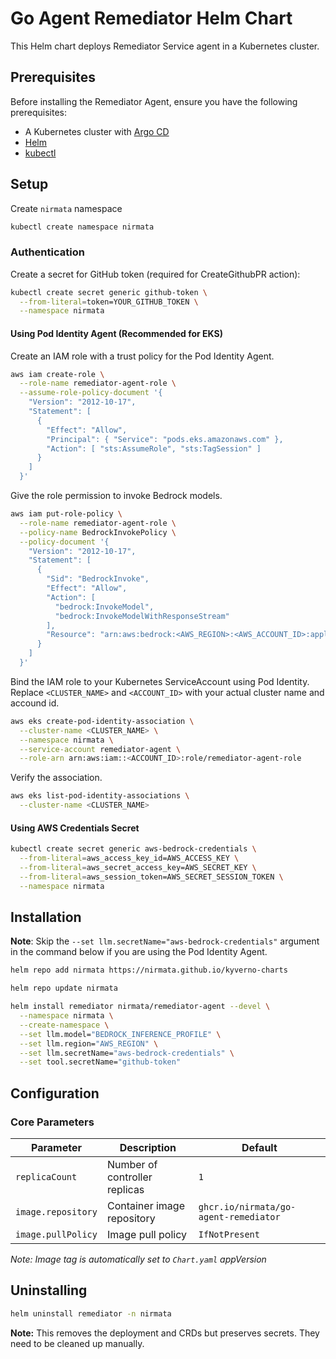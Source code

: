 # Go Agent Remediator Helm Chart

This Helm chart deploys Remediator Service agent in a Kubernetes cluster.

## Prerequisites

Before installing the Remediator Agent, ensure you have the following prerequisites:

- A Kubernetes cluster with [Argo CD](https://argo-cd.readthedocs.io/en/stable/getting_started/)
- [Helm](https://helm.sh/docs/intro/install/)
- [kubectl](https://kubernetes.io/docs/reference/kubectl/)

## Setup

Create `nirmata` namespace
```bash
kubectl create namespace nirmata
```

### Authentication
Create a secret for GitHub token (required for CreateGithubPR action): 
```bash
kubectl create secret generic github-token \
  --from-literal=token=YOUR_GITHUB_TOKEN \
  --namespace nirmata
```

#### Using Pod Identity Agent (Recommended for EKS)
Create an IAM role with a trust policy for the Pod Identity Agent.
```bash
aws iam create-role \
  --role-name remediator-agent-role \
  --assume-role-policy-document '{
    "Version": "2012-10-17",
    "Statement": [
      {
        "Effect": "Allow",
        "Principal": { "Service": "pods.eks.amazonaws.com" },
        "Action": [ "sts:AssumeRole", "sts:TagSession" ]
      }
    ]
  }'
```

Give the role permission to invoke Bedrock models.
```bash
aws iam put-role-policy \
  --role-name remediator-agent-role \
  --policy-name BedrockInvokePolicy \
  --policy-document '{
    "Version": "2012-10-17",
    "Statement": [
      {
        "Sid": "BedrockInvoke",
        "Effect": "Allow",
        "Action": [
          "bedrock:InvokeModel",
          "bedrock:InvokeModelWithResponseStream"
        ],
        "Resource": "arn:aws:bedrock:<AWS_REGION>:<AWS_ACCOUNT_ID>:application-inference-profile/<BEDROCK_INFERENCE_PROFILE>"
      }
    ]
  }'
```

Bind the IAM role to your Kubernetes ServiceAccount using Pod Identity. Replace `<CLUSTER_NAME>` and `<ACCOUNT_ID>` with your actual cluster name and accound id.
```bash
aws eks create-pod-identity-association \
  --cluster-name <CLUSTER_NAME> \
  --namespace nirmata \
  --service-account remediator-agent \
  --role-arn arn:aws:iam::<ACCOUNT_ID>:role/remediator-agent-role
```

Verify the association.
```bash
aws eks list-pod-identity-associations \
  --cluster-name <CLUSTER_NAME>
```

#### Using AWS Credentials Secret
```bash
kubectl create secret generic aws-bedrock-credentials \
  --from-literal=aws_access_key_id=AWS_ACCESS_KEY \
  --from-literal=aws_secret_access_key=AWS_SECRET_KEY \
  --from-literal=aws_session_token=AWS_SECRET_SESSION_TOKEN \
  --namespace nirmata
```

## Installation

**Note**: Skip the `--set llm.secretName="aws-bedrock-credentials"` argument in the command below if you are using the Pod Identity Agent.

```bash
helm repo add nirmata https://nirmata.github.io/kyverno-charts

helm repo update nirmata

helm install remediator nirmata/remediator-agent --devel \
  --namespace nirmata \
  --create-namespace \
  --set llm.model="BEDROCK_INFERENCE_PROFILE" \
  --set llm.region="AWS_REGION" \
  --set llm.secretName="aws-bedrock-credentials" \
  --set tool.secretName="github-token"
```

## Configuration

### Core Parameters

| Parameter | Description | Default |
|-----------|-------------|---------|
| `replicaCount` | Number of controller replicas | `1` |
| `image.repository` | Container image repository | `ghcr.io/nirmata/go-agent-remediator` |
| `image.pullPolicy` | Image pull policy | `IfNotPresent` |

*Note: Image tag is automatically set to `Chart.yaml` appVersion*

## Uninstalling

```bash
helm uninstall remediator -n nirmata
```

**Note:** This removes the deployment and CRDs but preserves secrets. They need to be cleaned up manually.
